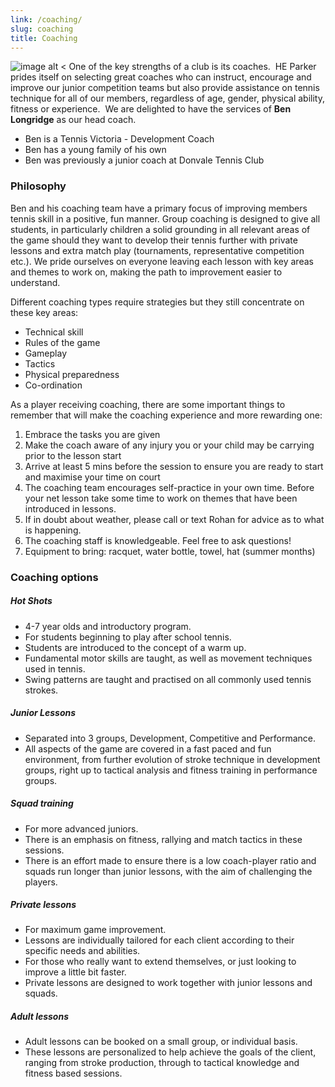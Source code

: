 ```yaml
---
link: /coaching/
slug: coaching
title: Coaching
---
```


![image alt <](/media/BenLongridge.png) One of the key strengths of a club is its coaches.  HE Parker prides itself on selecting great coaches who can instruct, encourage and improve our junior competition teams but also provide assistance on tennis technique for all of our members, regardless of age, gender, physical ability, fitness or experience.  We are delighted to have the services of **Ben Longridge** as our head coach. 

  * Ben is a Tennis Victoria - Development Coach
  * Ben has a young family of his own
  * Ben was previously a junior coach at Donvale Tennis Club

### Philosophy

Ben and his coaching team have a primary focus of improving members tennis skill in a positive, fun manner. Group coaching is designed to give all students, in particularly children a solid grounding in all relevant areas of the game should they want to develop their tennis further with private lessons and extra match play (tournaments, representative competition etc.). We pride ourselves on everyone leaving each lesson with key areas and themes to work on, making the path to improvement easier to understand.

Different coaching types require strategies but they still concentrate on these key areas:
 
  * Technical skill
  * Rules of the game
  * Gameplay
  * Tactics
  * Physical preparedness
  * Co-ordination

As a player receiving coaching, there are some important things to remember that will make the coaching experience and more rewarding one:
 
  1. Embrace the tasks you are given
  2. Make the coach aware of any injury you or your child may be carrying prior to the lesson start
  3. Arrive at least 5 mins before the session to ensure you are ready to start and maximise your time on court
  4. The coaching team encourages self-practice in your own time. Before your net lesson take some time to work on themes that have been introduced in lessons.
  5. If in doubt about weather, please call or text Rohan for advice as to what is happening.
  6. The coaching staff is knowledgeable. Feel free to ask questions!
  7. Equipment to bring: racquet, water bottle, towel, hat (summer months)

### Coaching options

##### Hot Shots

  * 4-7 year olds and introductory program.
  * For students beginning to play after school tennis.
  * Students are introduced to the concept of a warm up.
  * Fundamental motor skills are taught, as well as movement techniques used in tennis.
  * Swing patterns are taught and practised on all commonly used tennis strokes.

##### Junior Lessons

  * Separated into 3 groups, Development, Competitive and Performance. 
  * All aspects of the game are covered in a fast paced and fun environment, from further evolution of stroke technique in development groups, right up to tactical analysis and fitness training in performance groups.

##### Squad training
  
  * For more advanced juniors.
  * There is an emphasis on fitness, rallying and match tactics in these sessions.
  * There is an effort made to ensure there is a low coach-player ratio and squads run longer than junior lessons, with the aim of challenging the players.

##### Private lessons

  * For maximum game improvement. 
  * Lessons are individually tailored for each client according to their specific needs and abilities. 
  * For those who really want to extend themselves, or just looking to improve a little bit faster. 
  * Private lessons are designed to work together with junior lessons and squads.

##### Adult lessons

  * Adult lessons can be booked on a small group, or individual basis. 
  * These lessons are personalized to help achieve the goals of the client, ranging from stroke production, through to tactical knowledge and fitness based sessions.
